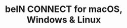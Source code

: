 ---
name: beIN CONNECT
url: 'https://www.beinconnect.com.tr'
category: Entertainment
title: 'beIN CONNECT for macOS, Windows & Linux'
key: bein-connect

---
